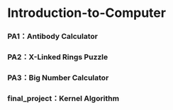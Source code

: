 # Introduction-to-Computer
### PA1：Antibody Calculator
### PA2：X-Linked Rings Puzzle
### PA3：Big Number Calculator
### final_project：Kernel Algorithm
